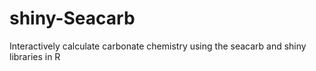 # shiny-Seacarb
Interactively calculate carbonate chemistry using the seacarb and shiny libraries in R
